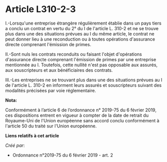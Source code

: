 # Article L310-2-3

I.-Lorsqu'une entreprise étrangère régulièrement établie dans un pays tiers a conclu un contrat en vertu du 2° du I de
l'article L. 310-2 et ne se trouve plus dans une des situations prévues au I du même article, le contrat ne peut donner lieu
à une reconduction ou à toutes opérations d'assurance directe comprenant l'émission de primes.

II.-Sont nuls les contrats reconduits ou faisant l'objet d'opérations d'assurance directe comprenant l'émission de primes par
une entreprise mentionnée au I. Toutefois, cette nullité n'est pas opposable aux assurés, aux souscripteurs et aux
bénéficiaires des contrats.

III.-Les entreprises ne se trouvant plus dans une des situations prévues au I de l'article L. 310-2 en informent leurs
assurés et souscripteurs suivant des modalités précisées par voie réglementaire.

**Nota:**

Conformément à l’article 6 de l’ordonnance n° 2019-75 du 6 février 2019, ces dispositions entrent en vigueur à compter de la
date de retrait du Royaume-Uni de l'Union européenne sans accord conclu conformément à l'article 50 du traité sur l'Union
européenne.

**Liens relatifs à cet article**

_Créé par_:

  - Ordonnance n°2019-75 du 6 février 2019 - art. 2
